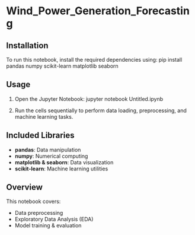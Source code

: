 # Wind_Power_Generation_Forecasting

## Installation

To run this notebook, install the required dependencies using:
pip install pandas numpy scikit-learn matplotlib seaborn


## Usage

1. Open the Jupyter Notebook:
  jupyter notebook Untitled.ipynb
   
3. Run the cells sequentially to perform data loading, preprocessing, and machine learning tasks.

## Included Libraries
- **pandas**: Data manipulation
- **numpy**: Numerical computing
- **matplotlib & seaborn**: Data visualization
- **scikit-learn**: Machine learning utilities

## Overview
This notebook covers:
- Data preprocessing
- Exploratory Data Analysis (EDA)
- Model training & evaluation



